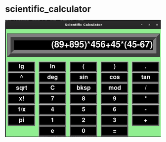 # scientific_calculator
![Scientific Calculator](https://github.com/nitingupta-max/scientific_calculator/blob/main/Screenshot%20from%202021-12-08%2020-53-29.png)
